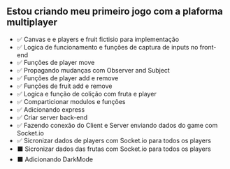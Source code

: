 ## Estou criando meu primeiro jogo com a plaforma multiplayer

- ✅ Canvas e e players e fruit fictisio para implementação
- ✅ Logica de funcionamento e funções de captura de inputs no front-end
- ✅ Funções de player move
- ✅ Propagando mudanças com Observer and Subject
- ✅ Funções de player add e remove
- ✅ Funções de fruit add e remove
- ✅ Logica e função de colição com fruta e player
- ✅ Comparticionar modulos e funções
- ✅ Adicionando express
- ✅ Criar server back-end
- ✅ Fazendo conexão do Client e Server enviando dados do game com Socket.io
- ✅ Sicronizar dados de players com Socket.io para todos os players
- ⬛ Sicronizar dados das frutas com Socket.io para todos os players
- ⬛ Adicionando DarkMode